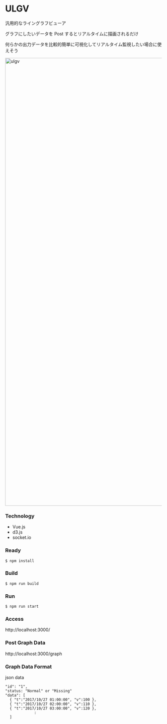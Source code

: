 # ULGV 
汎用的なライングラフビューア

グラフにしたいデータを Post するとリアルタイムに描画されるだけ

何らかの出力データを比較的簡単に可視化してリアルタイム監視したい場合に使えそう

<img width="1436" alt="ulgv" src="https://user-images.githubusercontent.com/754962/32957308-ad387fb4-cbfe-11e7-8d9c-8a94302cf996.png">

### Technology
* Vue.js
* d3.js
* socket.io

### Ready
```
$ npm install
```

### Build
```
$ npm run build
```

### Run
```
$ npm run start
```

### Access
http://localhost:3000/

### Post Graph Data
http://localhost:3000/graph

### Graph Data Format
json data
```
"id": "1",
"status: "Normal" or "Missing"
"data": [
  { "t":"2017/10/27 01:00:00", "v":100 },
  { "t":"2017/10/27 02:00:00", "v":110 },
  { "t":"2017/10/27 03:00:00", "v":120 },
             :
  ]
```

